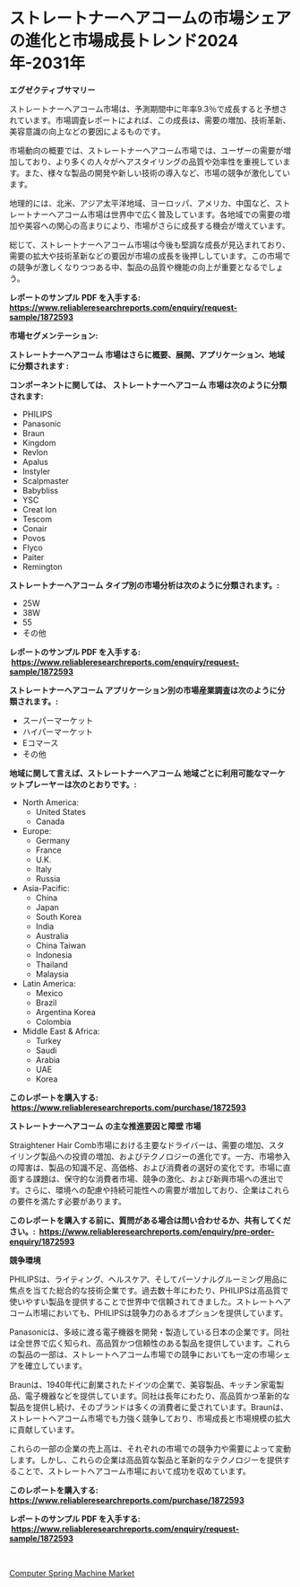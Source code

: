 <p><h1>ストレートナーヘアコームの市場シェアの進化と市場成長トレンド2024年-2031年</h1></p><p><strong>エグゼクティブサマリー</strong></p>
<p><p>ストレートナーヘアコーム市場は、予測期間中に年率9.3％で成長すると予想されています。市場調査レポートによれば、この成長は、需要の増加、技術革新、美容意識の向上などの要因によるものです。</p><p>市場動向の概要では、ストレートナーヘアコーム市場では、ユーザーの需要が増加しており、より多くの人々がヘアスタイリングの品質や効率性を重視しています。また、様々な製品の開発や新しい技術の導入など、市場の競争が激化しています。</p><p>地理的には、北米、アジア太平洋地域、ヨーロッパ、アメリカ、中国など、ストレートナーヘアコーム市場は世界中で広く普及しています。各地域での需要の増加や美容への関心の高まりにより、市場がさらに成長する機会が増えています。</p><p>総じて、ストレートナーヘアコーム市場は今後も堅調な成長が見込まれており、需要の拡大や技術革新などの要因が市場の成長を後押ししています。この市場での競争が激しくなりつつある中、製品の品質や機能の向上が重要となるでしょう。</p></p>
<p><strong>レポートのサンプル PDF を入手する: <a href="https://www.reliableresearchreports.com/enquiry/request-sample/1872593">https://www.reliableresearchreports.com/enquiry/request-sample/1872593</a></strong></p>
<p><strong>市場セグメンテーション:</strong></p>
<p><strong> ストレートナーヘアコーム 市場はさらに概要、展開、アプリケーション、地域に分類されます :</strong></p>
<p><strong>コンポーネントに関しては、 ストレートナーヘアコーム 市場は次のように分類されます: &nbsp;</strong></p>
<p><ul><li>PHILIPS</li><li>Panasonic</li><li>Braun</li><li>Kingdom</li><li>Revlon</li><li>Apalus</li><li>Instyler</li><li>Scalpmaster</li><li>Babybliss</li><li>YSC</li><li>Creat Ion</li><li>Tescom</li><li>Conair</li><li>Povos</li><li>Flyco</li><li>Paiter</li><li>Remington</li></ul></p>
<p><strong> ストレートナーヘアコーム タイプ別の市場分析は次のように分類されます。:</strong></p>
<p><ul><li>25W</li><li>38W</li><li>55</li><li>その他</li></ul></p>
<p><strong>レポートのサンプル PDF を入手する: &nbsp;<a href="https://www.reliableresearchreports.com/enquiry/request-sample/1872593">https://www.reliableresearchreports.com/enquiry/request-sample/1872593</a></strong></p>
<p><strong> ストレートナーヘアコーム アプリケーション別の市場産業調査は次のように分類されます。:</strong></p>
<p><ul><li>スーパーマーケット</li><li>ハイパーマーケット</li><li>Eコマース</li><li>その他</li></ul></p>
<p><strong>地域に関して言えば、ストレートナーヘアコーム 地域ごとに利用可能なマーケットプレーヤーは次のとおりです。:</strong></p>
<p><ul>
    <li>
        North America:
        <ul>
            <li>United States</li>
            <li>Canada</li>
        </ul>
    </li>
    <li>
        Europe:
        <ul>
            <li>Germany</li>
            <li>France</li>
            <li>U.K.</li>
            <li>Italy</li>
            <li>Russia</li>
        </ul>
    </li>
    <li>
        Asia-Pacific:
        <ul>
            <li>China</li>
            <li>Japan</li>
            <li>South Korea</li>
            <li>India</li>
            <li>Australia</li>
            <li>China Taiwan</li>
            <li>Indonesia</li>
            <li>Thailand</li>
            <li>Malaysia</li>
        </ul>
    </li>
    <li>
        Latin America:
        <ul>
            <li>Mexico</li>
            <li>Brazil</li>
            <li>Argentina Korea</li>
            <li>Colombia</li>
        </ul>
    </li>
    <li>
        Middle East & Africa:
        <ul>
            <li>Turkey</li>
            <li>Saudi</li>
            <li>Arabia</li>
            <li>UAE</li>
            <li>Korea</li>
        </ul>
    </li>
    </ul></p>
<p><strong>このレポートを購入する: &nbsp;<a href="https://www.reliableresearchreports.com/purchase/1872593">https://www.reliableresearchreports.com/purchase/1872593</a></strong></p>
<p><strong>ストレートナーヘアコーム の主な推進要因と障壁 市場</strong></p>
<p><p>Straightener Hair Comb市場における主要なドライバーは、需要の増加、スタイリング製品への投資の増加、およびテクノロジーの進化です。一方、市場参入の障害は、製品の知識不足、高価格、および消費者の選好の変化です。市場に直面する課題は、保守的な消費者市場、競争の激化、および新興市場への進出です。さらに、環境への配慮や持続可能性への需要が増加しており、企業はこれらの要件を満たす必要があります。</p></p>
<p><strong>このレポートを購入する前に、質問がある場合は問い合わせるか、共有してください。:&nbsp; <a href="https://www.reliableresearchreports.com/enquiry/pre-order-enquiry/1872593">https://www.reliableresearchreports.com/enquiry/pre-order-enquiry/1872593</a></strong></p>
<p><strong>競争環境</strong></p>
<p><p>PHILIPSは、ライティング、ヘルスケア、そしてパーソナルグルーミング用品に焦点を当てた総合的な技術企業です。過去数十年にわたり、PHILIPSは高品質で使いやすい製品を提供することで世界中で信頼されてきました。ストレートヘアコーム市場においても、PHILIPSは競争力のあるオプションを提供しています。</p><p>Panasonicは、多岐に渡る電子機器を開発・製造している日本の企業です。同社は全世界で広く知られ、高品質かつ信頼性のある製品を提供しています。これらの製品の一部は、ストレートヘアコーム市場での競争においても一定の市場シェアを確立しています。</p><p>Braunは、1940年代に創業されたドイツの企業で、美容製品、キッチン家電製品、電子機器などを提供しています。同社は長年にわたり、高品質かつ革新的な製品を提供し続け、そのブランドは多くの消費者に愛されています。Braunは、ストレートヘアコーム市場でも力強く競争しており、市場成長と市場規模の拡大に貢献しています。</p><p>これらの一部の企業の売上高は、それぞれの市場での競争力や需要によって変動します。しかし、これらの企業は高品質な製品と革新的なテクノロジーを提供することで、ストレートヘアコーム市場において成功を収めています。</p></p>
<p><strong>このレポートを購入する: &nbsp; <a href="https://www.reliableresearchreports.com/purchase/1872593">https://www.reliableresearchreports.com/purchase/1872593</a></strong></p>
<p><strong>レポートのサンプル PDF を入手する: &nbsp;<a href="https://www.reliableresearchreports.com/enquiry/request-sample/1872593">https://www.reliableresearchreports.com/enquiry/request-sample/1872593</a></strong><strong></strong></p>
<p>&nbsp;</p>
<p><p><a href="https://metal-farmhouse-e95.notion.site/Computer-Spring-Machine-Market-with-the-goal-of-estimating-the-market-size-and-future-growth-potenti-cd5b011753d04ebc95b5e3dc04d7e9da">Computer Spring Machine Market</a></p></p>